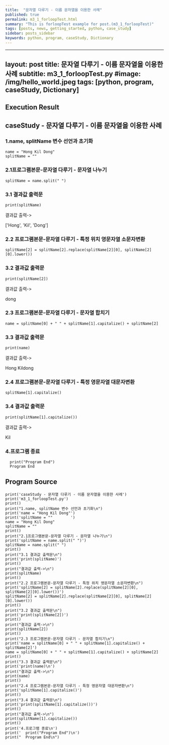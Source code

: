 ```yaml
---
title:  "문자열 다루기 - 이름 문자열을 이용한 사례"
published: true
permalink: m3_1_forloopTest.html
summary: "This is forloopTest example for post.(m3_1_forloopTest)"
tags: [posts, news, getting_started, python, case_study]
sidebar: posts_sidebar
keywords: python, program, caseStudy, Dictionary
---
```


---
layout: post
title: 문자열 다루기 - 이름 문자열을 이용한 사례
subtitle: m3_1_forloopTest.py
#image: /img/hello_world.jpeg
tags: [python, program, caseStudy, Dictionary]
---

## Execution Result

## caseStudy - 문자열 다루기 - 이름 문자열을 이용한 사례

### 1.name, splitName 변수 선언과 초기화
```
name = "Hong Kil Dong"
splitName = ""        
```
### 2.1프로그램본문-문자열 다루기 - 문자열 나누기
```
splitName = name.split(" ")
```
### 3.1 결과값 출력문
```
print(splitName)
```
결과값 출력->

['Hong', 'Kil', 'Dong']

### 2.2 프로그램본문-문자열 다루기 - 특정 위치 영문자열 소문자변환
```
splitName[2] = splitName[2].replace(splitName[2][0], splitName[2][0].lower())
```
### 3.2 결과값 출력문
```
print(splitName[2])
```
결과값 출력->

dong

### 2.3 프로그램본문-문자열 다루기 - 문자열 합치기
```
name = splitName[0] + " " + splitName[1].capitalize() + splitName[2]
```
### 3.3 결과값 출력문
```
print(name)
```
결과값 출력->

Hong Kildong

### 2.4 프로그램본문-문자열 다루기 - 특정 영문자열 대문자변환
```
splitName[1].capitalize()
```
### 3.4 결과값 출력문
```
print(splitName[1].capitalize())
```
결과값 출력->

Kil

### 4.프로그램 종료
```
  print("Program End")
  Program End
```
## Program Source
```
print('caseStudy - 문자열 다루기 - 이름 문자열을 이용한 사례')
print('m3_1_forloopTest.py')
print()
print("1.name, splitName 변수 선언과 초기화\n")
print('name = "Hong Kil Dong"')
print('splitName = ""        ')
name = "Hong Kil Dong"
splitName = ""
print()
print("2.1프로그램본문-문자열 다루기 - 문자열 나누기\n")
print('splitName = name.split(" ")')
splitName = name.split(" ")
print()
print("3.1 결과값 출력문\n")
print('print(splitName)')
print()
print("결과값 출력->\n")
print(splitName)
print()
print("2.2 프로그램본문-문자열 다루기 - 특정 위치 영문자열 소문자변환\n")
print('splitName[2] = splitName[2].replace(splitName[2][0], splitName[2][0].lower())')
splitName[2] = splitName[2].replace(splitName[2][0], splitName[2][0].lower())
print()
print("3.2 결과값 출력문\n")
print('print(splitName[2])')
print()
print("결과값 출력->\n")
print(splitName[2])
print()
print("2.3 프로그램본문-문자열 다루기 - 문자열 합치기\n")
print('name = splitName[0] + " " + splitName[1].capitalize() + splitName[2]')
name = splitName[0] + " " + splitName[1].capitalize() + splitName[2]
print()
print("3.3 결과값 출력문\n")
print('print(name)\n')
print("결과값 출력->\n")
print(name)
print()
print("2.4 프로그램본문-문자열 다루기 - 특정 영문자열 대문자변환\n")
print('splitName[1].capitalize()')
print()
print("3.4 결과값 출력문\n")
print('print(splitName[1].capitalize())')
print()
print("결과값 출력->\n")
print(splitName[1].capitalize())
print()
print('4.프로그램 종료\n')
print('  print("Program End")\n')
print("  Program End\n")
```
